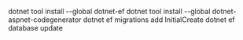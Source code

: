 dotnet tool install --global dotnet-ef
dotnet tool install --global dotnet-aspnet-codegenerator
dotnet ef migrations add InitialCreate
dotnet ef database update